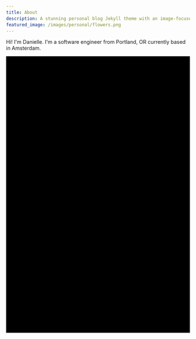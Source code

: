 ```yaml
---
title: About 
description: A stunning personal blog Jekyll theme with an image-focused design.
featured_image: /images/personal/flowers.png
---
```


Hi! I'm Danielle. I'm a software engineer from Portland, OR currently based in Amsterdam.

![](/images/personal/me.png)
